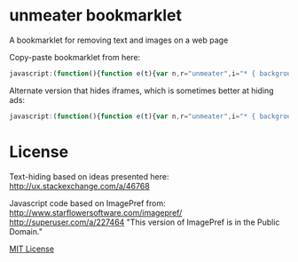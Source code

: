 unmeater bookmarklet
====================

A bookmarklet for removing text and images on a web page

Copy-paste bookmarklet from here:

```javascript
javascript:(function(){function e(t){var n,r="unmeater",i="* { background-image: none !important; } img, input[type=image], object[type^=image] { visibility: hidden !important; }",s="* { color:transparent!important;text-shadow:none!important;-webkit-text-fill-color:transparent!important; }",o=["frame","iframe"],u=i+" "+s,a,f,l;n=t.getElementById(r);if(n){n.parentNode.removeChild(n)}else{n=t.createElement("style");n.type="text/css";n.id=r;if(n.styleSheet){n.styleSheet.cssText=u}else{n.appendChild(t.createTextNode(u))}t.getElementsByTagName("head")[0].appendChild(n)}for(f=0;f<o.length;f+=1){for(l=0,a=t.getElementsByTagName(o[f]);l<a.length;l+=1){e(a[l].contentDocument)}}}e(document)})();
```

Alternate version that hides iframes, which is sometimes better at hiding ads:

```javascript
javascript:(function(){function e(t){var n,r="unmeater",i="* { background-image: none !important; } img, iframe, input[type=image], object[type^=image] { visibility: hidden !important; }",s="* { color:transparent!important;text-shadow:none!important;-webkit-text-fill-color:transparent!important; }",o=["frame","iframe"],u=i+" "+s,a,f,l;n=t.getElementById(r);if(n){n.parentNode.removeChild(n)}else{n=t.createElement("style");n.type="text/css";n.id=r;if(n.styleSheet){n.styleSheet.cssText=u}else{n.appendChild(t.createTextNode(u))}t.getElementsByTagName("head")[0].appendChild(n)}for(f=0;f<o.length;f+=1){for(l=0,a=t.getElementsByTagName(o[f]);l<a.length;l+=1){e(a[l].contentDocument)}}}e(document)})();```
```

# License

Text-hiding based on ideas presented here:
http://ux.stackexchange.com/a/46768

Javascript code based on ImagePref from:
http://www.starflowersoftware.com/imagepref/
http://superuser.com/a/227464
"This version of ImagePref is in the Public Domain."

[MIT License](http://en.wikipedia.org/wiki/MIT_License)